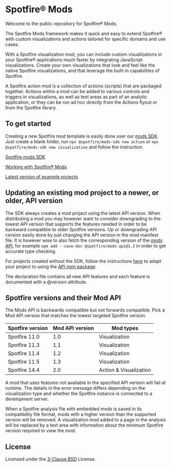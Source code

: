 # Spotfire® Mods

Welcome to the public repository for Spotfire® Mods.

The Spotfire Mods framework makes it quick and easy to extend Spotfire® with custom visualizations and actions tailored for specific domains and use cases.

With a Spotfire visualization mod, you can  include custom visualizations in your Spotfire® applications much faster by integrating JavaScript visualizations. Create your own visualizations that look and feel like the native Spotfire visualizations, and that leverage the built-in capabilities of Spotfire.

A Spotfire action mod is a collection of actions (scripts) that are packaged together. Actions within a mod can be added to various controls and triggers in visualizations, as well as text areas as part of an analytic application, or they can be run ad hoc directly from the Actions flyout or from the Spotfire library.

## To get started

Creating a new Spotfire mod template is easily done user our [mods SDK](https://www.npmjs.com/package/@spotfire/mods-sdk). Just create a blank folder, run `npx @spotfire/mods-sdk new action` or `npx @spotfire/mods-sdk new visualization` and follow the instruction. 

[Spotfire mods SDK](https://www.npmjs.com/package/@spotfire/mods-sdk)

[Working with Spotfire® Mods](https://spotfiresoftware.github.io/spotfire-mods/docs/)

[Latest version of example projects](https://github.com/spotfiresoftware/spotfire-mods/releases/latest)

## Updating an existing mod project to a newer, or older, API version

The SDK always creates a mod project using the latest API version. When distributing a mod you may however want to consider downgrading to the lowest API version that supports the features needed in order to be backward compatible to older Spotfire versions. Up or downgrading API cersion easily done by just changing the API version in the mod manifest file. It is however wise to also fetch the corresponding version of the [mods API](https://www.npmjs.com/package/@spotfire/mods-api), for example `npm add --save-dev @spotfire/mods-api@1.2` in order to get accurate type checking.

For projects created without the SDK, follow the instructions [here](https://www.npmjs.com/package/@spotfire/mods-api?activeTab=readme) to adapt your project to using the [API npm package](https://www.npmjs.com/package/@spotfire/mods-api).

The declaration file contains all new API features and each feature is documented with a @version attribute.

## Spotfire versions and their Mod API

The Mods API is backwards compatible but not forwards compatible. Pick a Mod API version that matches the lowest targeted Spotfire version.

| Spotfire version | Mod API version | Mod types              |
|------------------|-----------------|------------------------|
| Spotfire 11.0    | 1.0             | Visualization          |
| Spotfire 11.3    | 1.1             | Visualization          |
| Spotfire 11.4    | 1.2             | Visualization          |
| Spotfire 11.5    | 1.3             | Visualization          |
| Spotfire 14.4    | 2.0             | Action & Visualization |

A mod that uses features not available in the specified API version will fail at runtime. The details in the error message differs depending on the visualization type and whether the Spotfire instance is connected to a development server.

When a Spotfire analysis file with embedded mods is saved in its compatibility file format, mods with a higher version than the supported version will be removed. A visualization mod added to a page in the analysis will be replaced by a text area with information about the minimum Spotfire version required to view the mod.

## License

Licensed under the [3-Clause BSD](https://github.com/spotfiresoftware/spotfire-mods/blob/master/LICENSE) License.
